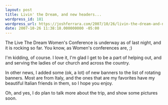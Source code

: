 ```yaml
---
layout: post
title: Livin' the Dream, and new headers...
wordpress_id: 181
wordpress_url: https://joshferrara.com/2007/10/26/livin-the-dream-and-new-headers/
date: 2007-10-26 11:38:18.000000000 -05:00
---
```

The Live The Dream Women's Conference is underway as of last night, and it is rocking so far. You know, as Women's conferences are, ;)

I'm kidding, of course. I love it, I'm glad I get to be a part of helping out, and and serving the ladies of our church and across the country.

In other news, I added some (ok, a lot) of new banners to the list of rotating banners. Most are from Italy, and the ones that are my favorites have my beautiful Italian friends in them, so I hope you enjoy.

Oh, and yes, I do plan to talk more about the trip, and show some pictures soon.
